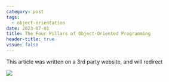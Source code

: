 ```yaml
---
category: post
tags:
  - object-orientation
date: 2023-07-01
title: The Four Pillars of Object-Oriented Programming
header-title: true
vssue: false
---
```


This article was written on a 3rd party website, and will redirect

![](https://img.shields.io/badge/external_navigation-blue)

<!-- more -->

<meta http-equiv="refresh" rel="canonical" content="0; url=https://www.freecodecamp.org/news/four-pillars-of-object-oriented-programming/" />